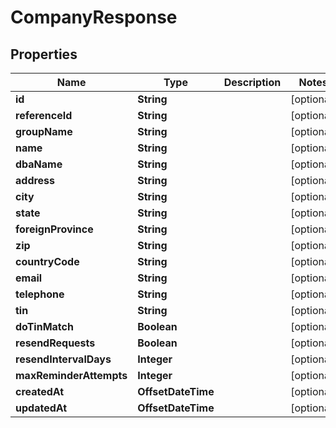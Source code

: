 

# CompanyResponse


## Properties

| Name | Type | Description | Notes |
|------------ | ------------- | ------------- | -------------|
|**id** | **String** |  |  [optional] |
|**referenceId** | **String** |  |  [optional] |
|**groupName** | **String** |  |  [optional] |
|**name** | **String** |  |  [optional] |
|**dbaName** | **String** |  |  [optional] |
|**address** | **String** |  |  [optional] |
|**city** | **String** |  |  [optional] |
|**state** | **String** |  |  [optional] |
|**foreignProvince** | **String** |  |  [optional] |
|**zip** | **String** |  |  [optional] |
|**countryCode** | **String** |  |  [optional] |
|**email** | **String** |  |  [optional] |
|**telephone** | **String** |  |  [optional] |
|**tin** | **String** |  |  [optional] |
|**doTinMatch** | **Boolean** |  |  [optional] |
|**resendRequests** | **Boolean** |  |  [optional] |
|**resendIntervalDays** | **Integer** |  |  [optional] |
|**maxReminderAttempts** | **Integer** |  |  [optional] |
|**createdAt** | **OffsetDateTime** |  |  [optional] |
|**updatedAt** | **OffsetDateTime** |  |  [optional] |



